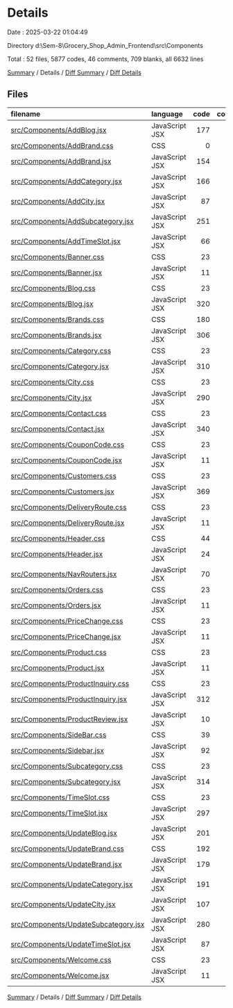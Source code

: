 # Details

Date : 2025-03-22 01:04:49

Directory d:\\Sem-8\\Grocery_Shop_Admin_Frontend\\src\\Components

Total : 52 files,  5877 codes, 46 comments, 709 blanks, all 6632 lines

[Summary](results.md) / Details / [Diff Summary](diff.md) / [Diff Details](diff-details.md)

## Files
| filename | language | code | comment | blank | total |
| :--- | :--- | ---: | ---: | ---: | ---: |
| [src/Components/AddBlog.jsx](/src/Components/AddBlog.jsx) | JavaScript JSX | 177 | 0 | 19 | 196 |
| [src/Components/AddBrand.css](/src/Components/AddBrand.css) | CSS | 0 | 0 | 1 | 1 |
| [src/Components/AddBrand.jsx](/src/Components/AddBrand.jsx) | JavaScript JSX | 154 | 0 | 19 | 173 |
| [src/Components/AddCategory.jsx](/src/Components/AddCategory.jsx) | JavaScript JSX | 166 | 0 | 18 | 184 |
| [src/Components/AddCity.jsx](/src/Components/AddCity.jsx) | JavaScript JSX | 87 | 0 | 5 | 92 |
| [src/Components/AddSubcategory.jsx](/src/Components/AddSubcategory.jsx) | JavaScript JSX | 251 | 0 | 26 | 277 |
| [src/Components/AddTimeSlot.jsx](/src/Components/AddTimeSlot.jsx) | JavaScript JSX | 66 | 0 | 6 | 72 |
| [src/Components/Banner.css](/src/Components/Banner.css) | CSS | 23 | 0 | 3 | 26 |
| [src/Components/Banner.jsx](/src/Components/Banner.jsx) | JavaScript JSX | 11 | 0 | 2 | 13 |
| [src/Components/Blog.css](/src/Components/Blog.css) | CSS | 23 | 0 | 3 | 26 |
| [src/Components/Blog.jsx](/src/Components/Blog.jsx) | JavaScript JSX | 320 | 6 | 39 | 365 |
| [src/Components/Brands.css](/src/Components/Brands.css) | CSS | 180 | 3 | 37 | 220 |
| [src/Components/Brands.jsx](/src/Components/Brands.jsx) | JavaScript JSX | 306 | 6 | 39 | 351 |
| [src/Components/Category.css](/src/Components/Category.css) | CSS | 23 | 0 | 3 | 26 |
| [src/Components/Category.jsx](/src/Components/Category.jsx) | JavaScript JSX | 310 | 6 | 39 | 355 |
| [src/Components/City.css](/src/Components/City.css) | CSS | 23 | 0 | 3 | 26 |
| [src/Components/City.jsx](/src/Components/City.jsx) | JavaScript JSX | 290 | 7 | 38 | 335 |
| [src/Components/Contact.css](/src/Components/Contact.css) | CSS | 23 | 0 | 3 | 26 |
| [src/Components/Contact.jsx](/src/Components/Contact.jsx) | JavaScript JSX | 340 | 1 | 43 | 384 |
| [src/Components/CouponCode.css](/src/Components/CouponCode.css) | CSS | 23 | 0 | 3 | 26 |
| [src/Components/CouponCode.jsx](/src/Components/CouponCode.jsx) | JavaScript JSX | 11 | 0 | 2 | 13 |
| [src/Components/Customers.css](/src/Components/Customers.css) | CSS | 23 | 0 | 3 | 26 |
| [src/Components/Customers.jsx](/src/Components/Customers.jsx) | JavaScript JSX | 369 | 6 | 41 | 416 |
| [src/Components/DeliveryRoute.css](/src/Components/DeliveryRoute.css) | CSS | 23 | 0 | 3 | 26 |
| [src/Components/DeliveryRoute.jsx](/src/Components/DeliveryRoute.jsx) | JavaScript JSX | 11 | 0 | 2 | 13 |
| [src/Components/Header.css](/src/Components/Header.css) | CSS | 44 | 5 | 7 | 56 |
| [src/Components/Header.jsx](/src/Components/Header.jsx) | JavaScript JSX | 24 | 0 | 4 | 28 |
| [src/Components/NavRouters.jsx](/src/Components/NavRouters.jsx) | JavaScript JSX | 70 | 0 | 2 | 72 |
| [src/Components/Orders.css](/src/Components/Orders.css) | CSS | 23 | 0 | 3 | 26 |
| [src/Components/Orders.jsx](/src/Components/Orders.jsx) | JavaScript JSX | 11 | 0 | 2 | 13 |
| [src/Components/PriceChange.css](/src/Components/PriceChange.css) | CSS | 23 | 0 | 3 | 26 |
| [src/Components/PriceChange.jsx](/src/Components/PriceChange.jsx) | JavaScript JSX | 11 | 0 | 2 | 13 |
| [src/Components/Product.css](/src/Components/Product.css) | CSS | 23 | 0 | 3 | 26 |
| [src/Components/Product.jsx](/src/Components/Product.jsx) | JavaScript JSX | 11 | 0 | 2 | 13 |
| [src/Components/ProductInquiry.css](/src/Components/ProductInquiry.css) | CSS | 23 | 0 | 3 | 26 |
| [src/Components/ProductInquiry.jsx](/src/Components/ProductInquiry.jsx) | JavaScript JSX | 312 | 0 | 30 | 342 |
| [src/Components/ProductReview.jsx](/src/Components/ProductReview.jsx) | JavaScript JSX | 10 | 0 | 2 | 12 |
| [src/Components/SideBar.css](/src/Components/SideBar.css) | CSS | 39 | 0 | 8 | 47 |
| [src/Components/Sidebar.jsx](/src/Components/Sidebar.jsx) | JavaScript JSX | 92 | 0 | 19 | 111 |
| [src/Components/Subcategory.css](/src/Components/Subcategory.css) | CSS | 23 | 0 | 3 | 26 |
| [src/Components/Subcategory.jsx](/src/Components/Subcategory.jsx) | JavaScript JSX | 314 | 5 | 39 | 358 |
| [src/Components/TimeSlot.css](/src/Components/TimeSlot.css) | CSS | 23 | 0 | 3 | 26 |
| [src/Components/TimeSlot.jsx](/src/Components/TimeSlot.jsx) | JavaScript JSX | 297 | 0 | 44 | 341 |
| [src/Components/UpdateBlog.jsx](/src/Components/UpdateBlog.jsx) | JavaScript JSX | 201 | 0 | 19 | 220 |
| [src/Components/UpdateBrand.css](/src/Components/UpdateBrand.css) | CSS | 192 | 1 | 30 | 223 |
| [src/Components/UpdateBrand.jsx](/src/Components/UpdateBrand.jsx) | JavaScript JSX | 179 | 0 | 17 | 196 |
| [src/Components/UpdateCategory.jsx](/src/Components/UpdateCategory.jsx) | JavaScript JSX | 191 | 0 | 17 | 208 |
| [src/Components/UpdateCity.jsx](/src/Components/UpdateCity.jsx) | JavaScript JSX | 107 | 0 | 6 | 113 |
| [src/Components/UpdateSubcategory.jsx](/src/Components/UpdateSubcategory.jsx) | JavaScript JSX | 280 | 0 | 27 | 307 |
| [src/Components/UpdateTimeSlot.jsx](/src/Components/UpdateTimeSlot.jsx) | JavaScript JSX | 87 | 0 | 9 | 96 |
| [src/Components/Welcome.css](/src/Components/Welcome.css) | CSS | 23 | 0 | 3 | 26 |
| [src/Components/Welcome.jsx](/src/Components/Welcome.jsx) | JavaScript JSX | 11 | 0 | 2 | 13 |

[Summary](results.md) / Details / [Diff Summary](diff.md) / [Diff Details](diff-details.md)